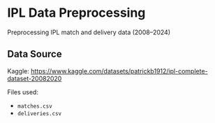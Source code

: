 # IPL Data Preprocessing

Preprocessing IPL match and delivery data (2008–2024) 

## Data Source

Kaggle: https://www.kaggle.com/datasets/patrickb1912/ipl-complete-dataset-20082020

Files used:
- `matches.csv`
- `deliveries.csv`
